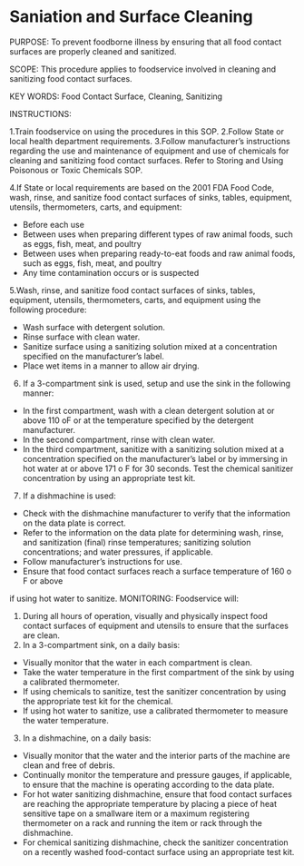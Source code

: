 # Saniation and Surface Cleaning

PURPOSE: To prevent foodborne illness by ensuring that all food contact surfaces are
properly cleaned and sanitized.

SCOPE: This procedure applies to foodservice involved in cleaning and
sanitizing food contact surfaces.

KEY WORDS: Food Contact Surface, Cleaning, Sanitizing

INSTRUCTIONS:

1.Train foodservice on using the procedures in this SOP.
2.Follow State or local health department requirements.
3.Follow manufacturer’s instructions regarding the use and maintenance of equipment and use of chemicals for cleaning and sanitizing food contact surfaces. Refer to Storing and Using Poisonous or Toxic Chemicals SOP.

4.If State or local requirements are based on the 2001 FDA Food Code, wash, rinse, and sanitize food contact surfaces of sinks, tables,
equipment, utensils, thermometers, carts, and equipment:

  * Before each use
  * Between uses when preparing different types of raw animal foods, such as eggs, fish, meat, and poultry
  * Between uses when preparing ready-to-eat foods and raw animal foods, such as eggs, fish, meat, and poultry
  * Any time contamination occurs or is suspected

5.Wash, rinse, and sanitize food contact surfaces of sinks, tables, equipment, utensils, thermometers, carts, and equipment using the following procedure:

  * Wash surface with detergent solution.
  * Rinse surface with clean water.
  * Sanitize surface using a sanitizing solution mixed at a concentration specified on the manufacturer’s label.
  * Place wet items in a manner to allow air drying. 


6. If a 3-compartment sink is used, setup and use the sink in the following manner:
  * In the first compartment, wash with a clean detergent solution at or above 110 oF
or at the temperature specified by the detergent manufacturer.
  * In the second compartment, rinse with clean water.
  * In the third compartment, sanitize with a sanitizing solution mixed at a
concentration specified on the manufacturer’s label or by immersing in hot water
at or above 171 o
F for 30 seconds. Test the chemical sanitizer concentration by
using an appropriate test kit.
7. If a dishmachine is used:
  * Check with the dishmachine manufacturer to verify that the information on the
data plate is correct.
  * Refer to the information on the data plate for determining wash, rinse, and
sanitization (final) rinse temperatures; sanitizing solution concentrations; and
water pressures, if applicable.
  * Follow manufacturer’s instructions for use.
  * Ensure that food contact surfaces reach a surface temperature of 160 o
F or above

if using hot water to sanitize.
MONITORING:
Foodservice will:
1. During all hours of operation, visually and physically inspect food contact surfaces of
equipment and utensils to ensure that the surfaces are clean.
2. In a 3-compartment sink, on a daily basis:
  * Visually monitor that the water in each compartment is clean.
  * Take the water temperature in the first compartment of the sink by using a
calibrated thermometer.
  * If using chemicals to sanitize, test the sanitizer concentration by using the
appropriate test kit for the chemical.
  * If using hot water to sanitize, use a calibrated thermometer to measure the water
temperature. 
3. In a dishmachine, on a daily basis:
  * Visually monitor that the water and the interior parts of the machine are clean and
free of debris.
  * Continually monitor the temperature and pressure gauges, if applicable, to ensure
that the machine is operating according to the data plate.
  * For hot water sanitizing dishmachine, ensure that food contact surfaces are
reaching the appropriate temperature by placing a piece of heat sensitive tape on a
smallware item or a maximum registering thermometer on a rack and running the
item or rack through the dishmachine.
  * For chemical sanitizing dishmachine, check the sanitizer concentration on a
recently washed food-contact surface using an appropriate test kit. 
